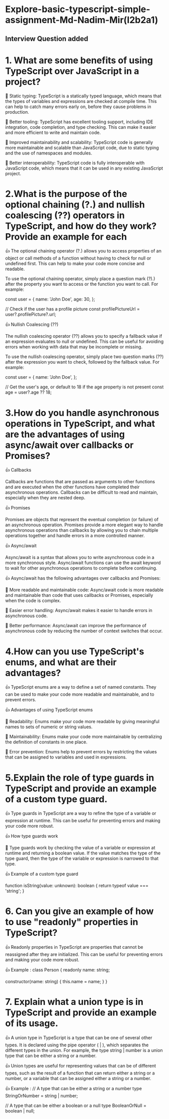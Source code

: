 # Explore-basic-typescript-simple-assignment-Md-Nadim-Mir(l2b2a1)

## Interview Question added

# 1. What are some benefits of using TypeScript over JavaScript in a project?

 :balloon: Static typing: TypeScript is a statically typed language, which means that the types of variables and expressions are checked at compile time. This can help to catch many errors early on, before they cause problems in production.

 :balloon: Better tooling: TypeScript has excellent tooling support, including IDE integration, code completion, and type checking. This can make it easier and more efficient to write and maintain code.

 :balloon: Improved maintainability and scalability: TypeScript code is generally more maintainable and scalable than JavaScript code, due to static typing and the use of namespaces and modules.

 :balloon: Better interoperability: TypeScript code is fully interoperable with JavaScript code, which means that it can be used in any existing JavaScript project.


# 2.What is the purpose of the optional chaining (?.) and nullish coalescing (??) operators in TypeScript, and how do they work? Provide an example for each


👍 The optional chaining operator (?.) allows you to access properties of an object or call methods of a function without having to check for null or undefined first. This can help to make your code more concise and readable.

To use the optional chaining operator, simply place a question mark (?).) after the property you want to access or the function you want to call. For example:

const user = {
  name: 'John Doe',
  age: 30,
};

// Check if the user has a profile picture
const profilePictureUrl = user?.profilePicture?.url;




👍 Nullish Coalescing (??)

The nullish coalescing operator (??) allows you to specify a fallback value if an expression evaluates to null or undefined. This can be useful for avoiding errors when working with data that may be incomplete or missing.

To use the nullish coalescing operator, simply place two question marks (??) after the expression you want to check, followed by the fallback value. For example:


const user = {
  name: 'John Doe',
};

// Get the user's age, or default to 18 if the age property is not present
const age = user?.age ?? 18;


# 3.How do you handle asynchronous operations in TypeScript, and what are the advantages of using async/await over callbacks or Promises?

👍 Callbacks

Callbacks are functions that are passed as arguments to other functions and are executed when the other functions have completed their asynchronous operations. Callbacks can be difficult to read and maintain, especially when they are nested deep.

👍 Promises

Promises are objects that represent the eventual completion (or failure) of an asynchronous operation. Promises provide a more elegant way to handle asynchronous operations than callbacks by allowing you to chain multiple operations together and handle errors in a more controlled manner.

👍 Async/await

Async/await is a syntax that allows you to write asynchronous code in a more synchronous style. Async/await functions can use the await keyword to wait for other asynchronous operations to complete before continuing.



 👍 Async/await has the following advantages over callbacks and Promises:

:balloon: More readable and maintainable code: Async/await code is more readable and maintainable than code that uses callbacks or Promises, especially when the code is complex.

:balloon: Easier error handling: Async/await makes it easier to handle errors in asynchronous code.

:balloon: Better performance: Async/await can improve the performance of asynchronous code by reducing the number of context switches that occur.



# 4.How can you use TypeScript's enums, and what are their advantages?

👍 TypeScript enums are a way to define a set of named constants. They can be used to make your code more readable and maintainable, and to prevent errors.



👍 Advantages of using TypeScript enums

:balloon: Readability: Enums make your code more readable by giving meaningful names to sets of numeric or string values.

:balloon: Maintainability: Enums make your code more maintainable by centralizing the definition of constants in one place.

:balloon: Error prevention: Enums help to prevent errors by restricting the values that can be assigned to variables and used in expressions.

# 5.Explain the role of type guards in TypeScript and provide an example of a custom type guard.


👍 Type guards in TypeScript are a way to refine the type of a variable or expression at runtime. This can be useful for preventing errors and making your code more robust.

👍 How type guards work

:balloon: Type guards work by checking the value of a variable or expression at runtime and returning a boolean value. If the value matches the type of the type guard, then the type of the variable or expression is narrowed to that type.

👍 Example of a custom type guard

function isString(value: unknown): boolean {
  return typeof value === 'string';
}


# 6. Can you give an example of how to use "readonly" properties in TypeScript?

👍 Readonly properties in TypeScript are properties that cannot be reassigned after they are initialized. This can be useful for preventing errors and making your code more robust.

👍 Example : 
class Person {
  readonly name: string;

  constructor(name: string) {
    this.name = name;
  }
}


# 7. Explain what a union type is in TypeScript and provide an example of its usage.


👍 A union type in TypeScript is a type that can be one of several other types. It is declared using the pipe operator ( | ), which separates the different types in the union. For example, the type string | number is a union type that can be either a string or a number.

👍 Union types are useful for representing values that can be of different types, such as the result of a function that can return either a string or a number, or a variable that can be assigned either a string or a number.

👍 Example : 
// A type that can be either a string or a number
type StringOrNumber = string | number;

// A type that can be either a boolean or a null
type BooleanOrNull = boolean | null;

